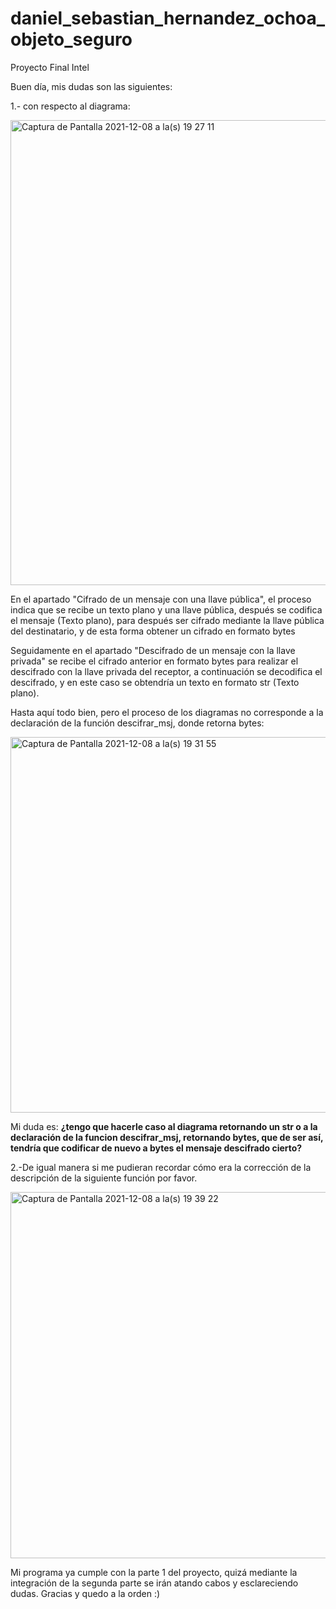 # daniel_sebastian_hernandez_ochoa_objeto_seguro
Proyecto Final Intel

Buen día, mis dudas son las siguientes:

1.- con respecto al diagrama: 

<img width="744" alt="Captura de Pantalla 2021-12-08 a la(s) 19 27 11" src="https://user-images.githubusercontent.com/39862006/145317649-52fc59dd-3d8c-441c-a4b0-b649bc25610f.png">

En el apartado "Cifrado de un mensaje con una llave pública", el proceso indica que se recibe un texto plano y una llave pública, después se codifica el mensaje (Texto plano), para después ser cifrado mediante la llave pública del destinatario, y de esta forma obtener un cifrado en formato bytes

Seguidamente en el apartado "Descifrado de un mensaje con la llave privada" se recibe el cifrado anterior en formato bytes para realizar el descifrado con la llave privada del receptor, a continuación se decodifica el descifrado, y en este caso se obtendría un texto en formato str (Texto plano).

Hasta aquí todo bien, pero el proceso de los diagramas no corresponde a la declaración de la función descifrar_msj, donde retorna bytes:

<img width="601" alt="Captura de Pantalla 2021-12-08 a la(s) 19 31 55" src="https://user-images.githubusercontent.com/39862006/145318069-4aad56b0-f522-4c07-a41f-efd379d8e761.png">

Mi duda es: **¿tengo que hacerle caso al diagrama retornando un str o a la declaración de la funcion descifrar_msj, retornando bytes, que de ser así, tendría que codificar de nuevo a bytes el mensaje descifrado cierto?**

2.-De igual manera si me pudieran recordar cómo era la corrección de la descripción de la siguiente función por favor.

<img width="586" alt="Captura de Pantalla 2021-12-08 a la(s) 19 39 22" src="https://user-images.githubusercontent.com/39862006/145318679-60d0ac73-59f3-4974-9851-2a9400fbe29d.png">

Mi programa ya cumple con la parte 1 del proyecto, quizá mediante la integración de la segunda parte se irán atando cabos y esclareciendo dudas.
Gracias y quedo a la orden :) 
